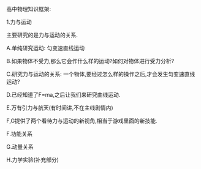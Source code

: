 高中物理知识框架:

1.力与运动

主要研究的是力与运动的关系.

A.单纯研究运动: 匀变速直线运动

B.如果物体不受力,那么它会作什么样的运动?如何对物体进行受力分析?

C.研究力与运动的关系: 一个物体,要经过怎么样的操作之后,才会发生匀变速直线运动?

D.已经知道了F=ma,之后让我们来研究曲线运动.

E.万有引力与航天(有时间讲,不在主线剧情内)

F,G提供了两个看待力与运动的新视角,相当于游戏里面的新技能.

F.功能关系

G.动量关系

H.力学实验(补充部分)